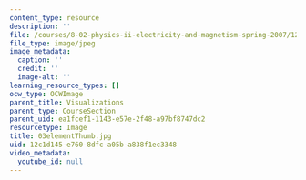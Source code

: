 ```yaml
---
content_type: resource
description: ''
file: /courses/8-02-physics-ii-electricity-and-magnetism-spring-2007/12c1d145e7608dfca05ba838f1ec3348_03elementThumb.jpg
file_type: image/jpeg
image_metadata:
  caption: ''
  credit: ''
  image-alt: ''
learning_resource_types: []
ocw_type: OCWImage
parent_title: Visualizations
parent_type: CourseSection
parent_uid: ea1fcef1-1143-e57e-2f48-a97bf8747dc2
resourcetype: Image
title: 03elementThumb.jpg
uid: 12c1d145-e760-8dfc-a05b-a838f1ec3348
video_metadata:
  youtube_id: null
---
```

